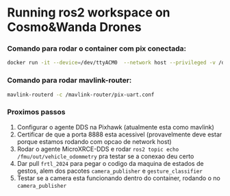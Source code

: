 # Running ros2 workspace on Cosmo&Wanda Drones

### Comando para rodar o container com pix conectada:

```bash
docker run -it --device=/dev/ttyACM0  --network host --privileged -v /dev:/dev -e LC_ALL=C.UTF-8 setup_ok
```

### Comando para rodar mavlink-router:

```bash
mavlink-routerd -c /mavlink-router/pix-uart.conf
```

### Proximos passos

1. Configurar o agente DDS na Pixhawk (atualmente esta como mavlink)
2. Certificar de que a porta 8888 esta acessivel (provavelmente deve estar porque estamos rodando com opcao de network host)
3. Rodar o agente MicroXRCE-DDS e rodar `ros2 topic echo /fmu/out/vehicle_odommetry` pra testar se a conexao deu certo
4. Dar pull `frtl_2024` para pegar o codigo da maquina de estados de gestos, alem dos pacotes `camera_publisher` e `gesture_classifier`
5. Testar se a camera esta funcionando dentro do container, rodando o no `camera_publisher`
   
